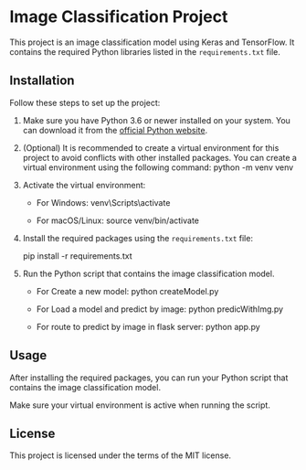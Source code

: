 # Image Classification Project

This project is an image classification model using Keras and TensorFlow. It contains the required Python libraries listed in the `requirements.txt` file.

## Installation

Follow these steps to set up the project:

1. Make sure you have Python 3.6 or newer installed on your system. You can download it from the [official Python website](https://www.python.org/downloads/).

2. (Optional) It is recommended to create a virtual environment for this project to avoid conflicts with other installed packages. You can create a virtual environment using the following command:
   python -m venv venv

3. Activate the virtual environment:

   - For Windows:
     venv\Scripts\activate

   - For macOS/Linux:
     source venv/bin/activate

4. Install the required packages using the `requirements.txt` file:

   pip install -r requirements.txt

5. Run the Python script that contains the image classification model.

   - For Create a new model:
     python createModel.py

   - For Load a model and predict by image:
     python predicWithImg.py

   - For route to predict by image in flask server:
     python app.py

## Usage

After installing the required packages, you can run your Python script that contains the image classification model.

Make sure your virtual environment is active when running the script.

## License

This project is licensed under the terms of the MIT license.
